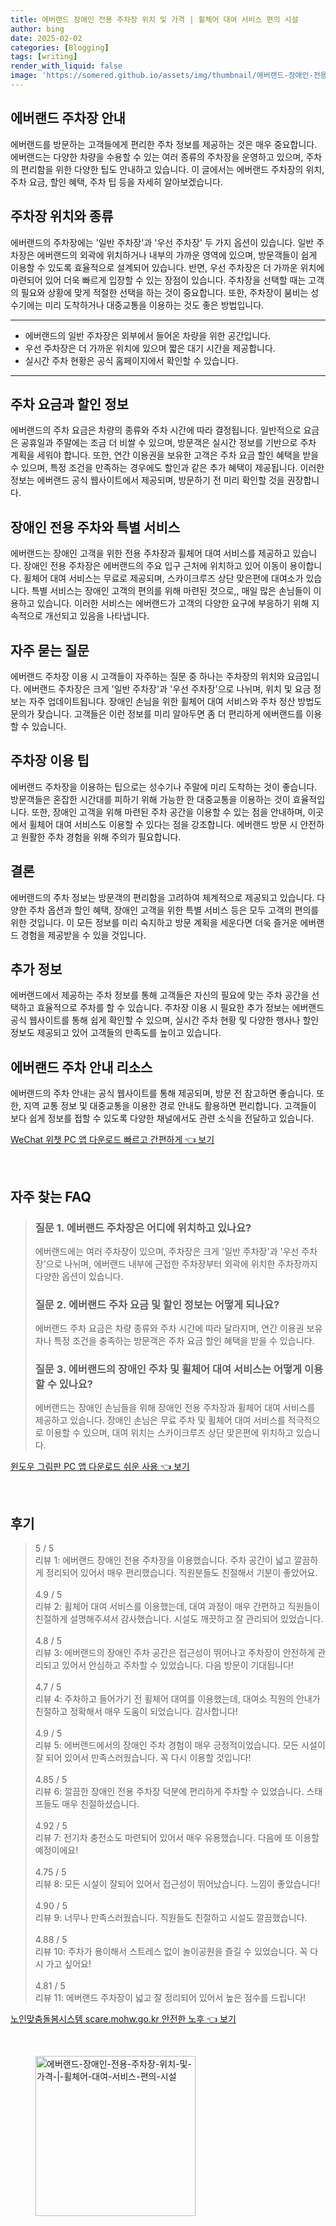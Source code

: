```yaml
---
title: 에버랜드 장애인 전용 주차장 위치 및 가격 | 휠체어 대여 서비스 편의 시설
author: bing
date: 2025-02-02
categories: [Blogging]
tags: [writing]
render_with_liquid: false
image: 'https://somered.github.io/assets/img/thumbnail/에버랜드-장애인-전용-주차장-위치-및-가격-|-휠체어-대여-서비스-편의-시설.webp'
---
```



<h2 id='에버랜드 주차장 안내'>에버랜드 주차장 안내</h2>

<p>에버랜드를 방문하는 고객들에게 편리한 주차 정보를 제공하는 것은 매우 중요합니다. 에버랜드는 다양한 차량을 수용할 수 있는 여러 종류의 주차장을 운영하고 있으며, 주차의 편리함을 위한 다양한 팁도 안내하고 있습니다. 이 글에서는 에버랜드 주차장의 위치, 주차 요금, 할인 혜택, 주차 팁 등을 자세히 알아보겠습니다.</p>

<h2 id='주차장 위치와 종류'>주차장 위치와 종류</h2>

<p>에버랜드의 주차장에는 '일반 주차장'과 '우선 주차장' 두 가지 옵션이 있습니다. 일반 주차장은 에버랜드의 외곽에 위치하거나 내부의 가까운 영역에 있으며, 방문객들이 쉽게 이용할 수 있도록 효율적으로 설계되어 있습니다. 반면, 우선 주차장은 더 가까운 위치에 마련되어 있어 더욱 빠르게 입장할 수 있는 장점이 있습니다. 주차장을 선택할 때는 고객의 필요와 상황에 맞게 적절한 선택을 하는 것이 중요합니다. 또한, 주차장이 붐비는 성수기에는 미리 도착하거나 대중교통을 이용하는 것도 좋은 방법입니다.</p>

<hr />

<ul>
    <li>에버랜드의 일반 주차장은 외부에서 들어온 차량을 위한 공간입니다.</li>
    <li>우선 주차장은 더 가까운 위치에 있으며 짧은 대기 시간을 제공합니다.</li>
    <li>실시간 주차 현황은 공식 홈페이지에서 확인할 수 있습니다.</li>
</ul>

<hr />

<h2 id='주차 요금과 할인 정보'>주차 요금과 할인 정보</h2>

<p>에버랜드의 주차 요금은 차량의 종류와 주차 시간에 따라 결정됩니다. 일반적으로 요금은 공휴일과 주말에는 조금 더 비쌀 수 있으며, 방문객은 실시간 정보를 기반으로 주차 계획을 세워야 합니다. 또한, 연간 이용권을 보유한 고객은 주차 요금 할인 혜택을 받을 수 있으며, 특정 조건을 만족하는 경우에도 할인과 같은 추가 혜택이 제공됩니다. 이러한 정보는 에버랜드 공식 웹사이트에서 제공되며, 방문하기 전 미리 확인할 것을 권장합니다.</p>

<h2 id='장애인 전용 주차와 특별 서비스'>장애인 전용 주차와 특별 서비스</h2>

<p>에버랜드는 장애인 고객을 위한 전용 주차장과 휠체어 대여 서비스를 제공하고 있습니다. 장애인 전용 주차장은 에버랜드의 주요 입구 근처에 위치하고 있어 이동이 용이합니다. 휠체어 대여 서비스는 무료로 제공되며, 스카이크루즈 상단 맞은편에 대여소가 있습니다. 특별 서비스는 장애인 고객의 편의를 위해 마련된 것으로,, 매일 많은 손님들이 이용하고 있습니다. 이러한 서비스는 에버랜드가 고객의 다양한 요구에 부응하기 위해 지속적으로 개선되고 있음을 나타냅니다.</p>

<h2 id='자주 묻는 질문'>자주 묻는 질문</h2>

<p>에버랜드 주차장 이용 시 고객들이 자주하는 질문 중 하나는 주차장의 위치와 요금입니다. 에버랜드 주차장은 크게 '일반 주차장'과 '우선 주차장'으로 나뉘며, 위치 및 요금 정보는 자주 업데이트됩니다. 장애인 손님을 위한 휠체어 대여 서비스와 주차 정산 방법도 문의가 잦습니다. 고객들은 이런 정보를 미리 알아두면 좀 더 편리하게 에버랜드를 이용할 수 있습니다.</p>

<h2 id='주차장 이용 팁'>주차장 이용 팁</h2>

<p>에버랜드 주차장을 이용하는 팁으로는 성수기나 주말에 미리 도착하는 것이 좋습니다. 방문객들은 혼잡한 시간대를 피하기 위해 가능한 한 대중교통을 이용하는 것이 효율적입니다. 또한, 장애인 고객을 위해 마련된 주차 공간을 이용할 수 있는 점을 안내하며, 이곳에서 휠체어 대여 서비스도 이용할 수 있다는 점을 강조합니다. 에버랜드 방문 시 안전하고 원활한 주차 경험을 위해 주의가 필요합니다.</p>

<h2 id='결론'>결론</h2>

<p>에버랜드의 주차 정보는 방문객의 편리함을 고려하여 체계적으로 제공되고 있습니다. 다양한 주차 옵션과 할인 혜택, 장애인 고객을 위한 특별 서비스 등은 모두 고객의 편의를 위한 것입니다. 이 모든 정보를 미리 숙지하고 방문 계획을 세운다면 더욱 즐거운 에버랜드 경험을 제공받을 수 있을 것입니다.</p>

<h2 id='추가 정보'>추가 정보</h2>

<p>에버랜드에서 제공하는 주차 정보를 통해 고객들은 자신의 필요에 맞는 주차 공간을 선택하고 효율적으로 주차를 할 수 있습니다. 주차장 이용 시 필요한 추가 정보는 에버랜드 공식 웹사이트를 통해 쉽게 확인할 수 있으며, 실시간 주차 현황 및 다양한 행사나 할인 정보도 제공되고 있어 고객들의 만족도를 높이고 있습니다.</p>

<h2 id='에버랜드 주차 안내 리소스'>에버랜드 주차 안내 리소스</h2>

<p>에버랜드의 주차 안내는 공식 웹사이트를 통해 제공되며, 방문 전 참고하면 좋습니다. 또한, 지역 교통 정보 및 대중교통을 이용한 경로 안내도 활용하면 편리합니다. 고객들이 보다 쉽게 정보를 접할 수 있도록 다양한 채널에서도 관련 소식을 전달하고 있습니다.</p>


<p><a class="click-button" title="WeChat 위챗 PC 앱 다운로드 빠르고 간편하게" href="https://somered.github.io/posts/WeChat-%EC%9C%84%EC%B1%97-PC-%EC%95%B1-%EB%8B%A4%EC%9A%B4%EB%A1%9C%EB%93%9C-%EB%B9%A0%EB%A5%B4%EA%B3%A0-%EA%B0%84%ED%8E%B8%ED%95%98%EA%B2%8C/" rel="dofollow">WeChat 위챗 PC 앱 다운로드 빠르고 간편하게 👈 보기</a></p><br>
<h2 id='자주_찾는_FAQ'>자주 찾는 FAQ</h2>
<div itemscope="" itemtype="https://schema.org/FAQPage"> 
<blockquote> 
<div itemscope="" itemprop="mainEntity" itemtype="https://schema.org/Question"> 
<h3 itemprop="name">질문 1. 에버랜드 주차장은 어디에 위치하고 있나요?</h3> 
<div itemscope="" itemprop="acceptedAnswer" itemtype="https://schema.org/Answer"> 
<span itemprop="text"> 
<p>에버랜드에는 여러 주차장이 있으며, 주차장은 크게 '일반 주차장'과 '우선 주차장'으로 나뉘며, 에버랜드 내부에 근접한 주차장부터 외곽에 위치한 주차장까지 다양한 옵션이 있습니다.</p> 
</span> 
</div> 
</div> 

<div itemscope="" itemprop="mainEntity" itemtype="https://schema.org/Question"> 
<h3 itemprop="name">질문 2. 에버랜드 주차 요금 및 할인 정보는 어떻게 되나요?</h3> 
<div itemscope="" itemprop="acceptedAnswer" itemtype="https://schema.org/Answer"> 
<span itemprop="text"> 
<p>에버랜드 주차 요금은 차량 종류와 주차 시간에 따라 달라지며, 연간 이용권 보유자나 특정 조건을 충족하는 방문객은 주차 요금 할인 혜택을 받을 수 있습니다.</p> 
</span> 
</div> 
</div> 

<div itemscope="" itemprop="mainEntity" itemtype="https://schema.org/Question"> 
<h3 itemprop="name">질문 3. 에버랜드의 장애인 주차 및 휠체어 대여 서비스는 어떻게 이용할 수 있나요?</h3> 
<div itemscope="" itemprop="acceptedAnswer" itemtype="https://schema.org/Answer"> 
<span itemprop="text"> 
<p>에버랜드는 장애인 손님들을 위해 장애인 전용 주차장과 휠체어 대여 서비스를 제공하고 있습니다. 장애인 손님은 무료 주차 및 휠체어 대여 서비스를 적극적으로 이용할 수 있으며, 대여 위치는 스카이크루즈 상단 맞은편에 위치하고 있습니다.</p> 
</span> 
</div> 
</div> 
</blockquote> 
</div>
<p><a class="click-button" title="윈도우 그림판 PC 앱 다운로드 쉬운 사용" href="https://somered.github.io/posts/%EC%9C%88%EB%8F%84%EC%9A%B0-%EA%B7%B8%EB%A6%BC%ED%8C%90-PC-%EC%95%B1-%EB%8B%A4%EC%9A%B4%EB%A1%9C%EB%93%9C-%EC%89%AC%EC%9A%B4-%EC%82%AC%EC%9A%A9/" rel="dofollow">윈도우 그림판 PC 앱 다운로드 쉬운 사용 👈 보기</a></p><br>
<h2 id='후기'>후기</h2>
<div itemscope itemtype="https://schema.org/Product">
  <blockquote>
  <div itemprop="review" itemscope itemtype="https://schema.org/Review">
      <div itemprop="reviewRating" itemscope itemtype="https://schema.org/Rating"> <span itemprop="ratingValue">5</span> / <span itemprop="bestRating">5</span> </div>
      <span itemprop="reviewBody">리뷰 1: 에버랜드 장애인 전용 주차장을 이용했습니다. 주차 공간이 넓고 깔끔하게 정리되어 있어서 매우 편리했습니다. 직원분들도 친절해서 기분이 좋았어요.</span>
  </div>
  <br>
  <div itemprop="review" itemscope itemtype="https://schema.org/Review">
      <div itemprop="reviewRating" itemscope itemtype="https://schema.org/Rating"> <span itemprop="ratingValue">4.9</span> / <span itemprop="bestRating">5</span> </div>
      <span itemprop="reviewBody">리뷰 2: 휠체어 대여 서비스를 이용했는데, 대여 과정이 매우 간편하고 직원들이 친절하게 설명해주셔서 감사했습니다. 시설도 깨끗하고 잘 관리되어 있었습니다.</span>
  </div>
  <br>
  <div itemprop="review" itemscope itemtype="https://schema.org/Review">
      <div itemprop="reviewRating" itemscope itemtype="https://schema.org/Rating"> <span itemprop="ratingValue">4.8</span> / <span itemprop="bestRating">5</span> </div>
      <span itemprop="reviewBody">리뷰 3: 에버랜드의 장애인 주차 공간은 접근성이 뛰어나고 주차장이 안전하게 관리되고 있어서 안심하고 주차할 수 있었습니다. 다음 방문이 기대됩니다!</span>
  </div>
  <br>
  <div itemprop="review" itemscope itemtype="https://schema.org/Review">
      <div itemprop="reviewRating" itemscope itemtype="https://schema.org/Rating"> <span itemprop="ratingValue">4.7</span> / <span itemprop="bestRating">5</span> </div>
      <span itemprop="reviewBody">리뷰 4: 주차하고 들어가기 전 휠체어 대여를 이용했는데, 대여소 직원의 안내가 친절하고 정확해서 매우 도움이 되었습니다. 감사합니다!</span>
  </div>
  <br>
  <div itemprop="review" itemscope itemtype="https://schema.org/Review">
      <div itemprop="reviewRating" itemscope itemtype="https://schema.org/Rating"> <span itemprop="ratingValue">4.9</span> / <span itemprop="bestRating">5</span> </div>
      <span itemprop="reviewBody">리뷰 5: 에버랜드에서의 장애인 주차 경험이 매우 긍정적이었습니다. 모든 시설이 잘 되어 있어서 만족스러웠습니다. 꼭 다시 이용할 것입니다!</span>
  </div>
  <br>
  <div itemprop="review" itemscope itemtype="https://schema.org/Review">
      <div itemprop="reviewRating" itemscope itemtype="https://schema.org/Rating"> <span itemprop="ratingValue">4.85</span> / <span itemprop="bestRating">5</span> </div>
      <span itemprop="reviewBody">리뷰 6: 깔끔한 장애인 전용 주차장 덕분에 편리하게 주차할 수 있었습니다. 스태프들도 매우 친절하셨습니다.</span>
  </div>
  <br>
  <div itemprop="review" itemscope itemtype="https://schema.org/Review">
      <div itemprop="reviewRating" itemscope itemtype="https://schema.org/Rating"> <span itemprop="ratingValue">4.92</span> / <span itemprop="bestRating">5</span> </div>
      <span itemprop="reviewBody">리뷰 7: 전기차 충전소도 마련되어 있어서 매우 유용했습니다. 다음에 또 이용할 예정이에요!</span>
  </div>
  <br>
  <div itemprop="review" itemscope itemtype="https://schema.org/Review">
      <div itemprop="reviewRating" itemscope itemtype="https://schema.org/Rating"> <span itemprop="ratingValue">4.75</span> / <span itemprop="bestRating">5</span> </div>
      <span itemprop="reviewBody">리뷰 8: 모든 시설이 잘되어 있어서 접근성이 뛰어났습니다. 느낌이 좋았습니다!</span>
  </div>
  <br>
  <div itemprop="review" itemscope itemtype="https://schema.org/Review">
      <div itemprop="reviewRating" itemscope itemtype="https://schema.org/Rating"> <span itemprop="ratingValue">4.90</span> / <span itemprop="bestRating">5</span> </div>
      <span itemprop="reviewBody">리뷰 9: 너무나 만족스러웠습니다. 직원들도 친절하고 시설도 깔끔했습니다.</span>
  </div>
  <br>
  <div itemprop="review" itemscope itemtype="https://schema.org/Review">
      <div itemprop="reviewRating" itemscope itemtype="https://schema.org/Rating"> <span itemprop="ratingValue">4.88</span> / <span itemprop="bestRating">5</span> </div>
      <span itemprop="reviewBody">리뷰 10: 주차가 용이해서 스트레스 없이 놀이공원을 즐길 수 있었습니다. 꼭 다시 가고 싶어요!</span>
  </div>
  <br>
  <div itemprop="review" itemscope itemtype="https://schema.org/Review">
      <div itemprop="reviewRating" itemscope itemtype="https://schema.org/Rating"> <span itemprop="ratingValue">4.81</span> / <span itemprop="bestRating">5</span> </div>
      <span itemprop="reviewBody">리뷰 11: 에버랜드 주차장이 넓고 잘 정리되어 있어서 높은 점수를 드립니다!</span>
  </div>
  </blockquote>
</div>
<p><a class="click-button" title="노인맞춤돌봄시스템 scare.mohw.go.kr 안전한 노후" href="https://somered.github.io/posts/%EB%85%B8%EC%9D%B8%EB%A7%9E%EC%B6%A4%EB%8F%8C%EB%B4%84%EC%8B%9C%EC%8A%A4%ED%85%9C-scare.mohw.go.kr-%EC%95%88%EC%A0%84%ED%95%9C-%EB%85%B8%ED%9B%84/" rel="dofollow">노인맞춤돌봄시스템 scare.mohw.go.kr 안전한 노후 👈 보기</a></p><br>
<figure class="image"><img src="https://somered.github.io/assets/img/thumbnail/에버랜드-장애인-전용-주차장-위치-및-가격-|-휠체어-대여-서비스-편의-시설.webp" alt="에버랜드-장애인-전용-주차장-위치-및-가격-|-휠체어-대여-서비스-편의-시설" width="256" height="256"></figure>